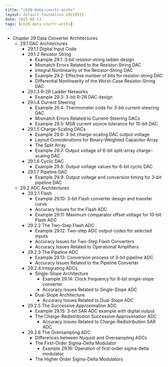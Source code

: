 ```yaml
---
title: "ch29-data-cnvrtr-archs"
layout: default-foundation-20210515
date: 2025-08-13
tags: [ch29-data-cnvrtr-archs]
---
```


- Chapter 29 Data Converter Architectures
  - 29.1 DAC Architectures
    - 29.1.1 Digital Input Code
    - 29.1.2 Resistor String
      - Example 29.1: 3-bit resistor-string ladder design
      - Mismatch Errors Related to the Resistor-String DAC
      - Integral Nonlinearity of the Resistor-String DAC
      - Example 29.2: Effective number of bits for resistor-string DAC
      - Differential Nonlinearity of the Worst-Case Resistor-String DAC
    - 29.1.3 R-2R Ladder Networks
      - Example 29.3: 3-bit R-2R DAC design
    - 29.1.4 Current Steering
      - Example 29.4: Thermometer code for 3-bit current-steering DAC
      - Mismatch Errors Related to Current-Steering DACs
      - Example 29.5: MSB current source tolerance for 10-bit DAC
    - 29.1.5 Charge-Scaling DACs
      - Example 29.6: 3-bit charge-scaling DAC output voltage
      - Layout Considerations for Binary-Weighted Capacitor Array
      - The Split Array
      - Example 29.7: Output voltage of 6-bit split-array charge-scaling DAC
    - 29.1.6 Cyclic DAC
      - Example 29.8: Output voltage values for 6-bit cyclic DAC
    - 29.1.7 Pipeline DAC
      - Example 29.9: Output voltage and conversion timing for 3-bit pipeline DAC
  - 29.2 ADC Architectures
    - 29.2.1 Flash
      - Example 29.10: 3-bit Flash converter design and transfer curve
      - Accuracy Issues for the Flash ADC
      - Example 29.11: Maximum comparator offset voltage for 10-bit Flash ADC
    - 29.2.2 The Two-Step Flash ADC
      - Example 29.12: Two-step ADC output codes for selected inputs
      - Accuracy Issues for Two-Step Flash Converters
      - Accuracy Issues Related to Operational Amplifiers
    - 29.2.3 The Pipeline ADC
      - Example 29.13: Conversion process of 3-bit pipeline ADC
      - Accuracy Issues Related to the Pipeline Converter
    - 29.2.4 Integrating ADCs
      - Single-Slope Architecture
        - Example 29.14: Clock frequency for 8-bit single-slope converter
        - Accuracy Issues Related to Single-Slope ADC
      - Dual-Slope Architecture
        - Accuracy Issues Related to Dual-Slope ADC
    - 29.2.5 The Successive Approximation ADC
      - Example 29.15: 3-bit SAR ADC example with digital output
      - The Charge-Redistribution Successive Approximation ADC
        - Accuracy Issues Related to Charge-Redistribution SAR ADC
    - 29.2.6 The Oversampling ADC
      - Differences between Nyquist and Oversampling ADCs
      - The First-Order Sigma-Delta Modulator
        - Example 29.16: Operation of first-order sigma-delta modulator
      - The Higher Order Sigma-Delta Modulators
